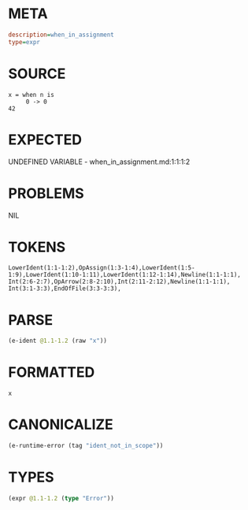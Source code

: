 # META
~~~ini
description=when_in_assignment
type=expr
~~~
# SOURCE
~~~roc
x = when n is
     0 -> 0
42
~~~
# EXPECTED
UNDEFINED VARIABLE - when_in_assignment.md:1:1:1:2
# PROBLEMS
NIL
# TOKENS
~~~zig
LowerIdent(1:1-1:2),OpAssign(1:3-1:4),LowerIdent(1:5-1:9),LowerIdent(1:10-1:11),LowerIdent(1:12-1:14),Newline(1:1-1:1),
Int(2:6-2:7),OpArrow(2:8-2:10),Int(2:11-2:12),Newline(1:1-1:1),
Int(3:1-3:3),EndOfFile(3:3-3:3),
~~~
# PARSE
~~~clojure
(e-ident @1.1-1.2 (raw "x"))
~~~
# FORMATTED
~~~roc
x
~~~
# CANONICALIZE
~~~clojure
(e-runtime-error (tag "ident_not_in_scope"))
~~~
# TYPES
~~~clojure
(expr @1.1-1.2 (type "Error"))
~~~

